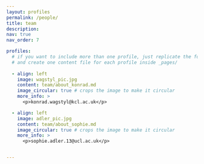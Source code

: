 ```yaml
---
layout: profiles
permalink: /people/
title: team
description: 
nav: true
nav_order: 7

profiles:
  # if you want to include more than one profile, just replicate the following block
  # and create one content file for each profile inside _pages/
  
  - align: left
    image: wagstyl_pic.jpg
    content: team/about_konrad.md
    image_circular: true # crops the image to make it circular
    more_info: >
      <p>konrad.wagstyl@kcl.ac.uk</p>

  - align: left
    image: adler_pic.jpg
    content: team/about_sophie.md
    image_circular: true # crops the image to make it circular
    more_info: >
      <p>sophie.adler.13@ucl.ac.uk</p>


---
```


